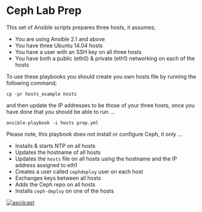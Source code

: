 Ceph Lab Prep
====================

This set of Ansible scripts prepares three hosts, it assumes;

- You are using Ansible 2.1 and above
- You have three Ubuntu 14.04 hosts
- You have a user with an SSH key on all three hosts
- You have both a public (eth0) & private (eth1) networking on each of the hosts

To use these playbooks you should create you own hosts file by running the following command;

```
cp -pr hosts_example hosts
```

and then update the IP addresses to be those of your three hosts, once you have done that you should be able to run ...

```
ansible-playbook -i hosts prep.yml
```

Please note, this playbook does not install or configure Ceph, it only ...

- Installs & starts NTP on all hosts
- Updates the hostname of all hosts
- Updates the `hosts` file on all hosts using the hostname and the IP address assigned to eth1
- Creates a user called `cephdeploy` user on each host
- Exchanges keys between all hosts
- Adds the Ceph repo on all hosts
- Installs `ceph-deploy` on one of the hosts

[![asciicast](https://asciinema.org/a/84177.png)](https://asciinema.org/a/84177)